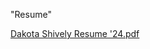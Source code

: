 "Resume"

[Dakota Shively Resume '24.pdf](https://github.com/DakotaShively/Resume/files/13706885/Dakota.Shively.Resume.24.pdf)
